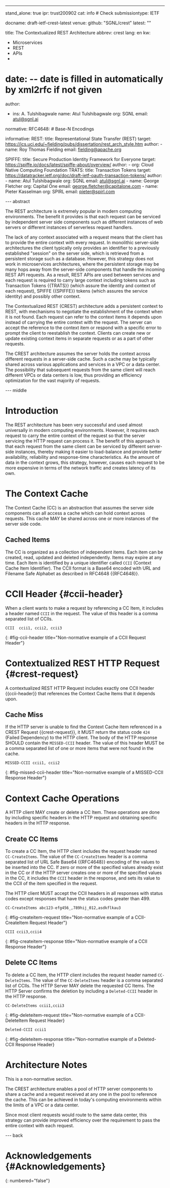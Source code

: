 ---
stand_alone: true
ipr: trust200902
cat: info # Check
submissiontype: IETF

docname: draft-ietf-crest-latest
venue:
  github: "SGNL/crest"
  latest: ""

title: The Contextualized REST Architecture
abbrev: crest
lang: en
kw:
  - Microservices
  - REST
  - APIs
  - 

# date: -- date is filled in automatically by xml2rfc if not given
author:
- ins: A. Tulshibagwale
  name: Atul Tulshibagwale
  org: SGNL
  email: atul@sgnl.ai

normative:
  RFC4648: # Base-N Encodings

informative:
  REST:
    title: Representational State Transfer (REST)
    target: https://ics.uci.edu/~fielding/pubs/dissertation/rest_arch_style.htm
    author:
    - name: Roy Thomas Fielding
      email: fielding@apache.org

  SPIFFE:
    title: Secure Production Identity Framework for Everyone
    target: https://spiffe.io/docs/latest/spiffe-about/overview/
    author:
    - org: Cloud Native Computing Foundation
  TRATS:
    title: Transaction Tokens
    target: https://datatracker.ietf.org/doc/draft-ietf-oauth-transaction-tokens/
    author:
    - name: Atul Tulshibagwale
      org: SGNL
      email: atul@sgnl.ai
    - name: George Fletcher
      org: Capital One
      email: george.fletcher@capitalone.com
    - name: Pieter Kasselman
      org: SPIRL
      email: pieter@spirl.com

--- abstract

The REST architecture is extremely popular in modern computing environments. The benefit it provides is that each request can be serviced by independent server side components such as different instances of web servers or different instances of serverless request handlers.

The lack of any context associated with a request means that the client has to provide the entire context with every request. In monolithic server-side architectures the client typically only provides an identifier to a previously established "session" on the server side, which is retrieved from a persistent storage such as a database. However, this strategy does not work in microservices architectures, where the persistent storage may be many hops away from the server-side components that handle the incoming REST API requests. As a result, REST APIs are used between services and each request is required to carry large context including tokens such as Transaction Tokens {{TRATS}} (which assure the identity and context of each request), SPIFFE {{SPIFFE}} tokens (which assures the service identity) and possibly other context.

The Contextualized REST (CREST) architecture adds a persistent context to REST, with mechanisms to negotiate the establishment of the context when it is not found. Each request can refer to the context items it depends upon instead of carrying the entire context with the request. The server can accept the reference to the context item or respond with a specific error to prompt the client to reestablish the context. Clients can create new or update existing context items in separate requests or as a part of other requests.

The CREST architecture assumes the server holds the context across different requests in a server-side cache. Such a cache may be typically shared across various applications and services in a VPC or a data center. The possibility that subsequent requests from the same client will reach different VPCs or data centers is low, thus providing an efficiency optimization for the vast majority of requests.

--- middle

# Introduction

The REST architecture has been very successful and used almost universally in modern computing environments. However, it requires each request to carry the entire context of the request so that the server servicing the HTTP request can process it. The benefit of this approach is that each request from the same client can be serviced by different server-side instances, thereby making it easier to load-balance and provide better availability, reliability and response-time characteristics. As the amount of data in the context grows, this strategy, however, causes each request to be more expensive in terms of the network traffic and creates latency of its own.

# The Context Cache
The Context Cache (CC) is an abstraction that assumes the server side components can all access a cache which can hold context across requests. This cache MAY be shared across one or more instances of the server side code.

## Cached Items
The CC is organized as a collection of independent items. Each item can be created, read, updated and deleted independently. Items may expire at any time. Each Item is identified by a unique identifier called `CCII` (Context Cache Item Identifier). The CCII format is a Base64 encoded with URL and Filename Safe Alphabet as described in RFC4648 {{RFC4648}}.

# CCII Header {#ccii-header}
When a client wants to make a request by referencing a CC Item, it includes a header named `CCII` in the request. The value of this header is a comma separated list of CCIIs.

~~~ HTTP
CCII  ccii1, ccii2, ccii3
~~~
{: #fig-ccii-header title="Non-normative example of a CCII Request Header"}

# Contextualized REST HTTP Request {#crest-request}
A contextualized REST HTTP Request includes exactly one CCII header {{ccii-header}} that references the Context Cache Items that it depends upon.

## Cache Miss
If the HTTP server is unable to find the Context Cache Item referenced in a CREST Request {{crest-request}}, it MUST return the status code `424` (Failed Dependency) to the HTTP client. The body of the HTTP response SHOULD contain the `MISSED-CCII` header. The value of this header MUST be a comma separated list of one or more items that were not found in the cache.

~~~ HTTP
MISSED-CCII ccii1, ccii2
~~~
{: #fig-missed-ccii-header title="Non-normative example of a MISSED-CCII Response Header"}

# Context Cache Operations
A HTTP client MAY create or delete a CC Item. These operations are done by including specific headers in the HTTP request and obtaining specific headers in the HTTP response.

## Create CC Items
To create a CC Item, the HTTP client includes the request header named `CC-CreateItems`. The value of the `CC-CreateItems` header is a comma separated list of URL Safe Base64 {{RFC4648}} encoding of the values to be inserted into the CC. If zero or more of the specified values already exist in the CC or if the HTTP server creates one or more of the specified values in the CC, it includes the `CCII` header in the response, and sets its value to the CCII of the item specified in the request.

The HTTP client MUST accept the CCII headers in all responses with status codes except responses that have the status codes greater than 499.

~~~ HTTP
CC-CreateItems abc123-efg456_,789hij_012,asdkflkau3
~~~
{: #fig-createitem-request title="Non-normative example of a CCII-CreateItem Request Header"}

~~~ HTTP
CCII ccii3,ccii4
~~~
{: #fig-createitem-response title="Non-normative example of a CCII Response Header"}

## Delete CC Items
To delete a CC Item, the HTTP client includes the request header named `CC-DeleteItems`. The value of the `CC-DeleteItems` header is a comma separated list of CCIIs. The HTTP Server MAY delete the requested CC Items. The HTTP Server confirms the deletion by including a `Deleted-CCII` header in the HTTP response.

~~~ HTTP
CC-DeleteItems ccii1,ccii3
~~~
{: #fig-deleteitem-request title="Non-normative example of a CCII-DeleteItem Request Header}

~~~ HTTP
Deleted-CCII ccii1
~~~
{: #fig-deleteitem-response title="Non-normative example of a Deleted-CCII Response Header}

# Architecture Notes
This is a non-normative section.

The CREST architecture enables a pool of HTTP server components to share a cache and a request received at any one in the pool to reference the cache. This can be achieved in today's computing environments within the limits of a VPC or a data center.

Since most client requests would route to the same data center, this strategy can provide improved efficiency over the requirement to pass the entire context with each request.

--- back

# Acknowledgements {#Acknowledgements}
{: numbered="false"}

